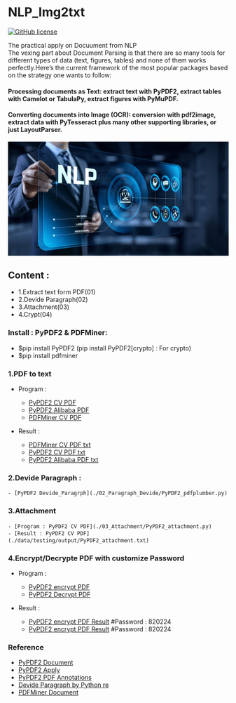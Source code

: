 # NLP_Img2txt
[![GitHub license](https://img.shields.io/badge/license-MIT-blue.svg)](https://raw.githubusercontent.com/drkostas/DSE512-playground/master/LICENSE)

The practical apply on Docuument from NLP <br> 
The vexing part about Document Parsing is that there are so many tools for different types of data (text, figures, tables) and none of them works perfectly.Here’s the current framework of the most popular packages based on the strategy one wants to follow:

#### Processing documents as Text: extract text with PyPDF2, extract tables with Camelot or TabulaPy, extract figures with PyMuPDF.
#### Converting documents into Image (OCR): conversion with pdf2image, extract data with PyTesseract plus many other supporting libraries, or just LayoutParser.

![NLP](./data/NLP.jpg)
## Content : 
- 1.Extract text form PDF(01)
- 2.Devide Paragraph(02)
- 3.Attachment(03)
- 4.Crypt(04)

### Install : PyPDF2 & PDFMiner: 
- $pip install PyPDF2 (pip install PyPDF2[crypto] : For crypto)
- $pip install pdfminer

### 1.PDF to text 
- Program : 
    - [PyPDF2 CV PDF](./01_PDFtext2txt_csv/PYPDF2.py)
    - [PyPDF2 Alibaba PDF](./01_PDFtext2txt_csv/PYPDF2.py)
    - [PDFMiner CV PDF ](./01_PDFtext2txt_csv/PDFMiner.py)

- Result : 
    - [PDFMiner CV PDF txt](./data/testing/output/PDFMiner_20221129CV.txt)
    - [PyPDF2 CV PDF txt](./data/testing/output/PyPDF2_20221129CV.txt)
    - [PyPDF2 Alibaba PDF txt](./data/Wizpresso/output/PyPDF2_file.txt)

### 2.Devide Paragraph : 
    - [PyPDF2 Devide_Paragrph](./02_Paragraph_Devide/PyPDF2_pdfplumber.py)

### 3.Attachment 
    - [Program : PyPDF2 CV PDF](./03_Attachment/PyPDF2_attachment.py)
    - [Result : PyPDF2 CV PDF](./data/testing/output/PyPDF2_attachment.txt)

### 4.Encrypt/Decrypte PDF with customize Password
- Program : 
    - [PyPDF2 encrypt PDF](./04_Crypt/PyPDF2_encryptPDF.py)
    - [PyPDF2 Decrypt PDF](./04_Crypt/PyPDF2_DecryptPDF.py)

- Result : 
    - [PyPDF2 encrypt PDF Result](./data/testing/output/03_Encrypt_David_CV.pdf) #Password : 820224
    - [PyPDF2 encrypt PDF Result](./data/testing/output/03_Decrypt_David_CV.pdf) #Password : 820224

### Reference
- [PyPDF2 Document](https://pypdf2.readthedocs.io/en/latest/) <br>
- [PyPDF2 Apply](https://nanonets.com/blog/pypdf2-library-working-with-pdf-files-in-python) <br>
- [PyPDF2 PDF Annotations](https://pypdf2.readthedocs.io/en/latest/user/reading-pdf-annotations.html) <br>
- [Devide Paragraph by Python re](https://docs.python.org/zh-tw/3.8/library/re.html)
- [PDFMiner Document](https://pdfminer-docs.readthedocs.io/programming.html#performing-layout-analysis) <br>
